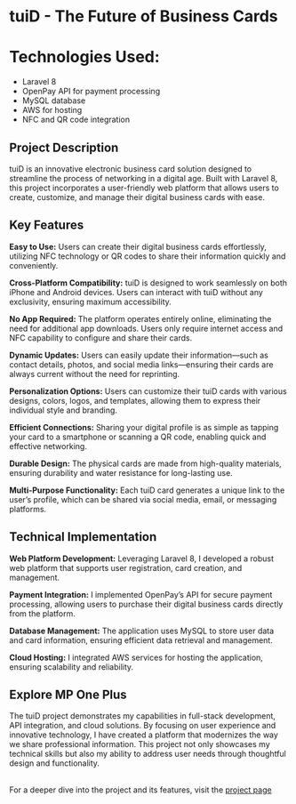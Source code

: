 # tuiD - The Future of Business Cards

<h1>Technologies Used:</h1>

- Laravel 8
- OpenPay API for payment processing
- MySQL database
- AWS for hosting
- NFC and QR code integration

<h2>Project Description</h2>
tuiD is an innovative electronic business card solution designed to streamline the process of networking in a digital age. Built with Laravel 8, this project incorporates a user-friendly web platform that allows users to create, customize, and manage their digital business cards with ease.

<h2>Key Features</h2>
<strong>Easy to Use:</strong> Users can create their digital business cards effortlessly, utilizing NFC technology or QR codes to share their information quickly and conveniently.

<strong>Cross-Platform Compatibility:</strong> tuiD is designed to work seamlessly on both iPhone and Android devices. Users can interact with tuiD without any exclusivity, ensuring maximum accessibility.

<strong>No App Required:</strong> The platform operates entirely online, eliminating the need for additional app downloads. Users only require internet access and NFC capability to configure and share their cards.

<strong>Dynamic Updates:</strong> Users can easily update their information—such as contact details, photos, and social media links—ensuring their cards are always current without the need for reprinting.

<strong>Personalization Options:</strong> Users can customize their tuiD cards with various designs, colors, logos, and templates, allowing them to express their individual style and branding.

<strong>Efficient Connections:</strong> Sharing your digital profile is as simple as tapping your card to a smartphone or scanning a QR code, enabling quick and effective networking.

<strong>Durable Design:</strong> The physical cards are made from high-quality materials, ensuring durability and water resistance for long-lasting use.

<strong>Multi-Purpose Functionality:</strong> Each tuiD card generates a unique link to the user’s profile, which can be shared via social media, email, or messaging platforms.

<h2>Technical Implementation</h2>
<strong>Web Platform Development:</strong> Leveraging Laravel 8, I developed a robust web platform that supports user registration, card creation, and management.

<strong>Payment Integration:</strong> I implemented OpenPay’s API for secure payment processing, allowing users to purchase their digital business cards directly from the platform.

<strong>Database Management:</strong> The application uses MySQL to store user data and card information, ensuring efficient data retrieval and management.

<strong>Cloud Hosting:</strong> I integrated AWS services for hosting the application, ensuring scalability and reliability.

<h2>Explore MP One Plus</h2>
The tuiD project demonstrates my capabilities in full-stack development, API integration, and cloud solutions. By focusing on user experience and innovative technology, I have created a platform that modernizes the way we share professional information. This project not only showcases my technical skills but also my ability to address user needs through thoughtful design and functionality.
<br><br>

For a deeper dive into the project and its features, visit the [project page](https://jhtrueba.xyz/projects/project1)
